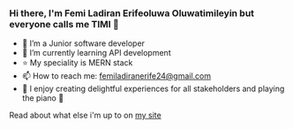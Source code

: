 ### Hi there, I'm Femi Ladiran Erifeoluwa Oluwatimileyin but everyone calls me TIMI 👋


- 💼 I’m a Junior software developer
- 🌱 I’m currently learning API development
- ⭐ My speciality is MERN stack
- 📫 How to reach me: femiladiranerife24@gmail.com
- 💜 I enjoy creating delightful experiences for all stakeholders and playing the piano 🎹 

Read about what else i'm up to on [my site](https://for-timi.github.io/My-Portfolio/) 

